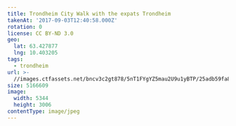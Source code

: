 ```yaml
---
title: Trondheim City Walk with the expats Trondheim
takenAt: '2017-09-03T12:40:58.000Z'
rotation: 0
license: CC BY-ND 3.0
geo:
  lat: 63.427877
  lng: 10.403205
tags:
  - trondheim
url: >-
  //images.ctfassets.net/bncv3c2gt878/5nT1FYgYZ5mau2U9u1yBTP/25adb59fa8ad0cdbd578932037328a2c/trondheim-city-walk-with-the-expats-trondheim_36200235853_o
size: 5166609
image:
  width: 5344
  height: 3006
contentType: image/jpeg
---
```


